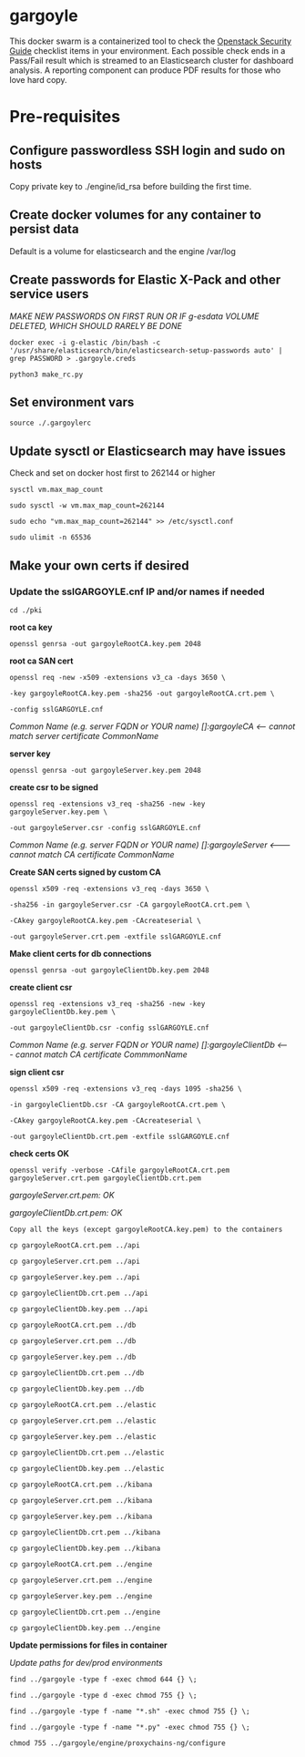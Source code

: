 # gargoyle

This docker swarm is a containerized tool to check the [Openstack Security Guide](https://docs.openstack.org/security-guide/) checklist items in your environment.
Each possible check ends in a Pass/Fail result which is streamed to an Elasticsearch cluster for dashboard analysis. A reporting component
can produce PDF results for those who love hard copy.

# Pre-requisites

## Configure passwordless SSH login and sudo on hosts

Copy private key to ./engine/id_rsa before building the first time.

## Create docker volumes for any container to persist data

Default is a volume for elasticsearch and the engine /var/log

## Create passwords for Elastic X-Pack and other service users

*MAKE NEW PASSWORDS ON FIRST RUN OR IF g-esdata VOLUME DELETED, WHICH SHOULD RARELY BE DONE*

`docker exec -i g-elastic /bin/bash -c '/usr/share/elasticsearch/bin/elasticsearch-setup-passwords auto' | grep PASSWORD > .gargoyle.creds`

`python3 make_rc.py`

## Set environment vars

`source ./.gargoylerc`

## Update sysctl or Elasticsearch may have issues

Check and set on docker host first to 262144 or higher

`sysctl vm.max_map_count`

`sudo sysctl -w vm.max_map_count=262144`

`sudo echo "vm.max_map_count=262144" >> /etc/sysctl.conf`

`sudo ulimit -n 65536`


## Make your own certs if desired


### Update the sslGARGOYLE.cnf IP and/or names if needed

`cd ./pki`

__root ca key__

`openssl genrsa -out gargoyleRootCA.key.pem 2048`

__root ca SAN cert__

`openssl req -new -x509 -extensions v3_ca -days 3650 \`

`-key gargoyleRootCA.key.pem -sha256 -out gargoyleRootCA.crt.pem \`

`-config sslGARGOYLE.cnf`

*Common Name (e.g. server FQDN or YOUR name) []:gargoyleCA   <-- cannot match server certificate CommonName*

__server key__

`openssl genrsa -out gargoyleServer.key.pem 2048`

__create csr to be signed__

`openssl req -extensions v3_req -sha256 -new -key gargoyleServer.key.pem \`

`-out gargoyleServer.csr -config sslGARGOYLE.cnf`

*Common Name (e.g. server FQDN or YOUR name) []:gargoyleServer   <--- cannot match CA certificate CommonName*

__Create SAN certs signed by custom CA__

`openssl x509 -req -extensions v3_req -days 3650 \`

`-sha256 -in gargoyleServer.csr -CA gargoyleRootCA.crt.pem \`

`-CAkey gargoyleRootCA.key.pem -CAcreateserial \`

`-out gargoyleServer.crt.pem -extfile sslGARGOYLE.cnf`

__Make client certs for db connections__

`openssl genrsa -out gargoyleClientDb.key.pem 2048`

__create client csr__

`openssl req -extensions v3_req -sha256 -new -key gargoyleClientDb.key.pem \`

`-out gargoyleClientDb.csr -config sslGARGOYLE.cnf`

*Common Name (e.g. server FQDN or YOUR name) []:gargoyleClientDb  <--- cannot match CA certificate CommmonName*

__sign client csr__

`openssl x509 -req -extensions v3_req -days 1095 -sha256 \`

`-in gargoyleClientDb.csr -CA gargoyleRootCA.crt.pem \`

`-CAkey gargoyleRootCA.key.pem -CAcreateserial \`

`-out gargoyleClientDb.crt.pem -extfile sslGARGOYLE.cnf`

__check certs OK__

`openssl verify -verbose -CAfile gargoyleRootCA.crt.pem gargoyleServer.crt.pem gargoyleClientDb.crt.pem`

*gargoyleServer.crt.pem: OK*

*gargoyleClientDb.crt.pem: OK*

`Copy all the keys (except gargoyleRootCA.key.pem) to the containers`

`cp gargoyleRootCA.crt.pem ../api`

`cp gargoyleServer.crt.pem ../api`

`cp gargoyleServer.key.pem ../api`

`cp gargoyleClientDb.crt.pem ../api`

`cp gargoyleClientDb.key.pem ../api`

`cp gargoyleRootCA.crt.pem ../db`

`cp gargoyleServer.crt.pem ../db`

`cp gargoyleServer.key.pem ../db`

`cp gargoyleClientDb.crt.pem ../db`

`cp gargoyleClientDb.key.pem ../db`

`cp gargoyleRootCA.crt.pem ../elastic`

`cp gargoyleServer.crt.pem ../elastic`

`cp gargoyleServer.key.pem ../elastic`

`cp gargoyleClientDb.crt.pem ../elastic`

`cp gargoyleClientDb.key.pem ../elastic`

`cp gargoyleRootCA.crt.pem ../kibana`

`cp gargoyleServer.crt.pem ../kibana`

`cp gargoyleServer.key.pem ../kibana`

`cp gargoyleClientDb.crt.pem ../kibana`

`cp gargoyleClientDb.key.pem ../kibana`

`cp gargoyleRootCA.crt.pem ../engine`

`cp gargoyleServer.crt.pem ../engine`

`cp gargoyleServer.key.pem ../engine`

`cp gargoyleClientDb.crt.pem ../engine`

`cp gargoyleClientDb.key.pem ../engine`

__Update permissions for files in container__

*Update paths for dev/prod environments*

`find ../gargoyle -type f -exec chmod 644 {} \;`

`find ../gargoyle -type d -exec chmod 755 {} \;`

`find ../gargoyle -type f -name "*.sh" -exec chmod 755 {} \;`

`find ../gargoyle -type f -name "*.py" -exec chmod 755 {} \;`

`chmod 755 ../gargoyle/engine/proxychains-ng/configure`


